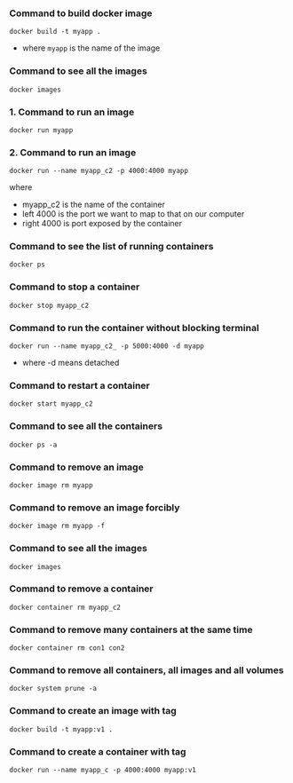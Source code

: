 ### Command to build docker image

```shell
docker build -t myapp .
```

* where `myapp` is the name of the image
### Command to see all the images
```shell
docker images
```
### 1. Command to run an image
```shell
docker run myapp
```
### 2. Command to run an image
```shell
docker run --name myapp_c2 -p 4000:4000 myapp
```
where
* myapp_c2 is the name of the container
* left 4000 is the port we want to map to that on our computer
* right 4000 is port exposed by the container
### Command to see the list of running containers
```shell
docker ps
```
### Command to stop a container
```shell
docker stop myapp_c2
```
### Command to run the container without blocking terminal
```shell
docker run --name myapp_c2_ -p 5000:4000 -d myapp
```
* where -d means detached
### Command to restart a container
```shell
docker start myapp_c2
```
### Command to see all the containers
```shell
docker ps -a
```
### Command to remove an image
```shell
docker image rm myapp
```
### Command to remove an image **forcibly**
```shell
docker image rm myapp -f
```
### Command to see all the images
```shell
docker images
```
### Command to remove a container
```shell
docker container rm myapp_c2
```
### Command to remove many containers at the same time
```shell
docker container rm con1 con2
```
### Command to remove all containers, all images and all volumes
```shell
docker system prune -a
```
### Command to create an image with tag
```shell
docker build -t myapp:v1 .
```
### Command to create a container with tag
```shell
docker run --name myapp_c -p 4000:4000 myapp:v1
```